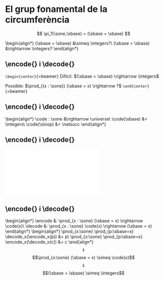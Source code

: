 # El grup fonamental de la circumferència

$$
\pi_1(\sone,\sbase) = (\sbase = \sbase)
$$

\begin{align*}
(\sbase = \sbase) &\simeq \integers?\\
(\sbase = \sbase) &\rightarrow \integers?
\end{align*}


## \encode{} i \decode{}

```\begin{center}```{=beamer}
Difícil: $(\sbase = \sbase) \rightarrow \integers$

Possible: $\prod_{(x : \sone)} (\sbase = x) \rightarrow ?$
```\end{center}```{=beamer}


## \encode{} i \decode{}

\begin{align*}
\code : \sone &\rightarrow \universe\\
\code(\sbase) &= \integers\\
\code(\sloop) &= \natsucc
\end{align*}


## \encode{} i \decode{}

![](out/images/circle-covering.pdf)


## \encode{} i \decode{}

\begin{align*}
\encode &: \prod_{x : \sone} (\sbase = x) \rightarrow \code(x)\\
\decode &: \prod_{x : \sone} \code(x) \rightarrow (\sbase = x)
\end{align*}
\begin{align*}
\prod_{x:\sone} \prod_{p:\sbase=x} \decode_x(\encode_x(p)) &= p\\
\prod_{x:\sone} \prod_{p:\sbase=x} \encode_x(\decode_x(c)) &= c
\end{align*}
$$\Downarrow$$
$$\prod_{x:\sone} (\sbase = x) \simeq \code(x)$$
$$\Downarrow$$
$$(\sbase = \sbase) \simeq \integers$$
